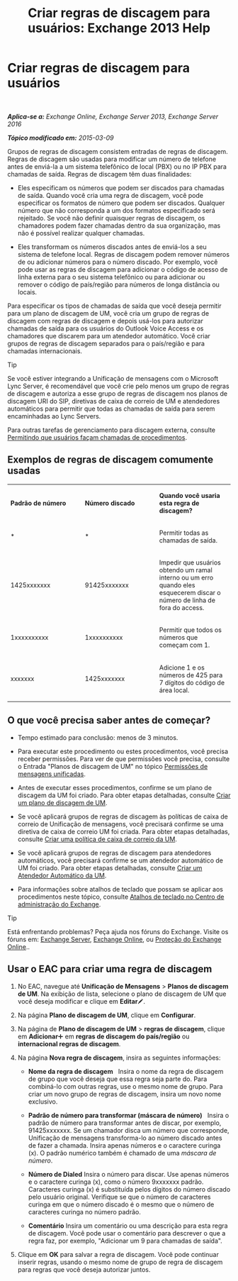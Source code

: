 ﻿---
title: 'Criar regras de discagem para usuários: Exchange 2013 Help'
TOCTitle: Criar regras de discagem para usuários
ms:assetid: c11e3d62-3eb1-4d7e-8741-9bede593e2df
ms:mtpsurl: https://technet.microsoft.com/pt-br/library/JJ898502(v=EXCHG.150)
ms:contentKeyID: 51407911
ms.date: 05/22/2018
mtps_version: v=EXCHG.150
ms.translationtype: MT
---

# Criar regras de discagem para usuários

 

_**Aplica-se a:** Exchange Online, Exchange Server 2013, Exchange Server 2016_

_**Tópico modificado em:** 2015-03-09_

Grupos de regras de discagem consistem entradas de regras de discagem. Regras de discagem são usadas para modificar um número de telefone antes de enviá-la a um sistema telefônico de local (PBX) ou no IP PBX para chamadas de saída. Regras de discagem têm duas finalidades:

  - Eles especificam os números que podem ser discados para chamadas de saída. Quando você cria uma regra de discagem, você pode especificar os formatos de número que podem ser discados. Qualquer número que não corresponda a um dos formatos especificado será rejeitado. Se você não definir quaisquer regras de discagem, os chamadores podem fazer chamadas dentro da sua organização, mas não é possível realizar qualquer chamadas.

  - Eles transformam os números discados antes de enviá-los a seu sistema de telefone local. Regras de discagem podem remover números de ou adicionar números para o número discado. Por exemplo, você pode usar as regras de discagem para adicionar o código de acesso de linha externa para o seu sistema telefônico ou para adicionar ou remover o código de país/região para números de longa distância ou locais.

Para especificar os tipos de chamadas de saída que você deseja permitir para um plano de discagem de UM, você cria um grupo de regras de discagem com regras de discagem e depois usá-los para autorizar chamadas de saída para os usuários do Outlook Voice Access e os chamadores que discarem para um atendedor automático. Você criar grupos de regras de discagem separados para o país/região e para chamadas internacionais.


> [!TIP]
> Se você estiver integrando a Unificação de mensagens com o Microsoft Lync Server, é recomendável que você crie pelo menos um grupo de regras de discagem e autoriza a esse grupo de regras de discagem nos planos de discagem URI do SIP, diretivas de caixa de correio de UM e atendedores automáticos para permitir que todas as chamadas de saída para serem encaminhadas ao Lync Servers.



Para outras tarefas de gerenciamento para discagem externa, consulte [Permitindo que usuários façam chamadas de procedimentos](https://docs.microsoft.com/pt-br/exchange/voice-mail-unified-messaging/set-up-client-voice-mail-features/allow-users-to-make-calls-procedures).

## Exemplos de regras de discagem comumente usadas


<table>
<colgroup>
<col style="width: 33%" />
<col style="width: 33%" />
<col style="width: 33%" />
</colgroup>
<tbody>
<tr class="odd">
<td><p><strong>Padrão de número</strong></p></td>
<td><p><strong>Número discado</strong></p></td>
<td><p><strong>Quando você usaria esta regra de discagem?</strong></p></td>
</tr>
<tr class="even">
<td><p>*</p></td>
<td><p>*</p></td>
<td><p>Permitir todas as chamadas de saída.</p></td>
</tr>
<tr class="odd">
<td><p>1425xxxxxxx</p></td>
<td><p>91425xxxxxxx</p></td>
<td><p>Impedir que usuários obtendo um ramal interno ou um erro quando eles esquecerem discar o número de linha de fora do access.</p></td>
</tr>
<tr class="even">
<td><p>1xxxxxxxxxx</p></td>
<td><p>1xxxxxxxxxx</p></td>
<td><p>Permitir que todos os números que começam com 1.</p></td>
</tr>
<tr class="odd">
<td><p>xxxxxxx</p></td>
<td><p>1425xxxxxxx</p></td>
<td><p>Adicione 1 e os números de 425 para 7 dígitos do código de área local.</p></td>
</tr>
</tbody>
</table>


## O que você precisa saber antes de começar?

  - Tempo estimado para conclusão: menos de 3 minutos.

  - Para executar este procedimento ou estes procedimentos, você precisa receber permissões. Para ver de que permissões você precisa, consulte o Entrada "Planos de discagem de UM" no tópico [Permissões de mensagens unificadas](unified-messaging-permissions-exchange-2013-help.md).

  - Antes de executar esses procedimentos, confirme se um plano de discagem da UM foi criado. Para obter etapas detalhadas, consulte [Criar um plano de discagem de UM](create-a-um-dial-plan-exchange-2013-help.md).

  - Se você aplicará grupos de regras de discagem às políticas de caixa de correio de Unificação de mensagens, você precisará confirme se uma diretiva de caixa de correio UM foi criada. Para obter etapas detalhadas, consulte [Criar uma política de caixa de correio da UM](create-a-um-mailbox-policy-exchange-2013-help.md).

  - Se você aplicará grupos de regras de discagem para atendedores automáticos, você precisará confirme se um atendedor automático de UM foi criado. Para obter etapas detalhadas, consulte [Criar um Atendedor Automático da UM](create-a-um-auto-attendant-exchange-2013-help.md).

  - Para informações sobre atalhos de teclado que possam se aplicar aos procedimentos neste tópico, consulte [Atalhos de teclado no Centro de administração do Exchange](keyboard-shortcuts-in-the-exchange-admin-center-exchange-online-protection-help.md).


> [!TIP]
> Está enfrentando problemas? Peça ajuda nos fóruns do Exchange. Visite os fóruns em: <A href="https://go.microsoft.com/fwlink/p/?linkid=60612">Exchange Server</A>, <A href="https://go.microsoft.com/fwlink/p/?linkid=267542">Exchange Online</A>, ou <A href="https://go.microsoft.com/fwlink/p/?linkid=285351">Proteção do Exchange Online</A>..



## Usar o EAC para criar uma regra de discagem

1.  No EAC, navegue até **Unificação de Mensagens** \> **Planos de discagem de UM**. Na exibição de lista, selecione o plano de discagem de UM que você deseja modificar e clique em **Editar**![Ícone de edição](images/JJ218640.6f53ccb2-1f13-4c02-bea0-30690e6ea71d(EXCHG.150).gif "Ícone de edição").

2.  Na página **Plano de discagem de UM**, clique em **Configurar**.

3.  Na página de **Plano de discagem de UM** \> **regras de discagem**, clique em **Adicionar**![Ícone Adicionar](images/JJ218640.c1e75329-d6d7-4073-a27d-498590bbb558(EXCHG.150).gif "Ícone Adicionar") em **regras de discagem do país/região** ou **internacional regras de discagem**.

4.  Na página **Nova regra de discagem**, insira as seguintes informações:
    
      - **Nome da regra de discagem**   Insira o nome da regra de discagem de grupo que você deseja que essa regra seja parte do. Para combiná-lo com outras regras, use o mesmo nome de grupo. Para criar um novo grupo de regras de discagem, insira um novo nome exclusivo.
    
      - **Padrão de número para transformar (máscara de número)**   Insira o padrão de número para transformar antes de discar, por exemplo, 91425xxxxxxx. Se um chamador disca um número que corresponde, Unificação de mensagens transforma-lo ao número discado antes de fazer a chamada. Insira apenas números e o caractere curinga (x). O padrão numérico também é chamado de uma *máscara de número*.
    
      - **Número de Dialed** Insira o número para discar. Use apenas números e o caractere curinga (x), como o número 9xxxxxxx padrão. Caracteres curinga (x) é substituída pelos dígitos do número discado pelo usuário original. Verifique se que o número de caracteres curinga em que o número discado é o mesmo que o número de caracteres curinga no número padrão.
    
      - **Comentário** Insira um comentário ou uma descrição para esta regra de discagem. Você pode usar o comentário para descrever o que a regra faz, por exemplo, "Adicionar um 9 para chamadas de saída".

5.  Clique em **OK** para salvar a regra de discagem. Você pode continuar inserir regras, usando o mesmo nome de grupo de regra de discagem para regras que você deseja autorizar juntos.

